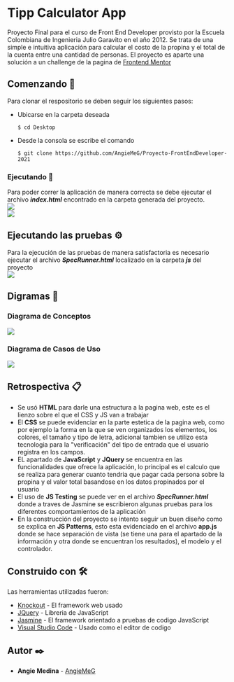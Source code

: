 # Tipp Calculator App

Proyecto Final para el curso de Front End Developer provisto por la Escuela Colombiana de Ingenieria Julio Garavito en el año 2012.
Se trata de una simple e intuitiva aplicación para calcular el costo de la propina y el total de la cuenta entre una cantidad de personas.
El proyecto es aparte una solución a un challenge de la pagina de [Frontend Mentor](https://www.frontendmentor.io/)
## Comenzando 🚀
Para clonar el respositorio se deben seguir los siguientes pasos:
* Ubicarse en la carpeta deseada
    ```
    $ cd Desktop
    ```
* Desde la consola se escribe el comando
    ```
    $ git clone https://github.com/AngieMeG/Proyecto-FrontEndDeveloper-2021
    ```
### Ejecutando 🔧
Para poder correr la aplicación de manera correcta se debe ejecutar el archivo ***index.html*** encontrado en la carpeta generada del proyecto.  
![](img/Ejecutando.PNG)  
![](img/Ejecutando2.PNG)  

## Ejecutando las pruebas ⚙️
Para la ejecución de las pruebas de manera satisfactoria es necesario ejecutar el archivo ***SpecRunner.html*** localizado en la carpeta ***js*** del proyecto  
![](img/Pruebas.PNG)  

## Digramas 📄
### Diagrama de Conceptos
![](img/Conceptos.PNG)  
### Diagrama de Casos de Uso
![](img/Uso.PNG)  

## Retrospectiva 📋
* Se usó **HTML** para darle una estructura a la pagina web, este es el lienzo sobre el que el CSS y JS van a trabajar
* El **CSS** se puede evidenciar en la parte estetica de la pagina web, como por ejemplo la forma en la que se ven organizados los elementos, los colores, el tamaño y tipo de letra, adicional tambien se utilizo esta tecnologia para la "verificación" del tipo de entrada que el usuario registra en los campos.
* EL apartado de **JavaScript** y **JQuery** se encuentra en las funcionalidades que ofrece la aplicación, lo principal es el calculo que se realiza para generar cuanto tendria que pagar cada persona sobre la propina y el valor total basandose en los datos propinados por el usuario
* El uso de **JS Testing** se puede ver en el archivo ***SpecRunner.html*** donde a traves de Jasmine se escribieron algunas pruebas para los diferentes comportamientos de la aplicación
* En la construcción del proyecto se intento seguir un buen diseño como se explica en **JS Patterns**, esto esta evidenciado en el archivo **app.js** donde se hace separación de vista (se tiene una para el apartado de la información y otra donde se encuentran los resultados), el modelo y el controlador.

## Construido con 🛠️
Las herramientas utilizadas fueron:
* [Knockout](https://knockoutjs.com/) - El framework web usado
* [JQuery](https://jquery.com/) - Libreria de JavaScript
* [Jasmine](https://jasmine.github.io/) - El framework orientado a pruebas de codigo JavaScript
* [Visual Studio Code](https://code.visualstudio.com/) - Usado como el editor de codigo

## Autor ✒️
* **Angie Medina**  - [AngieMeG](https://github.com/AngieMeG)

